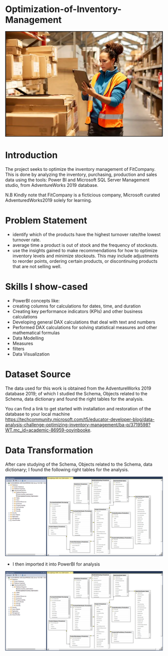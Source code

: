 # Optimization-of-Inventory-Management

![](Inventory_image.PNG)

# Introduction

The project seeks to optimize the inventory management of FitCompany. This is done by analyzing the inventory, purchasing, production and sales data using the tools: Power BI and Microsoft SQL Server Management studio, from AdventureWorks 2019 database.

N.B Kindly note that FitCompany is a ficticious company, Microsoft curated AdventuredWorks2019 solely for learning.

# Problem Statement

* identify which of the products have the highest turnover rate/the lowest turnover rate. 
* average time a product is out of stock and the frequency of stockouts.
* use the insights gained to make recommendations for how to optimize inventory levels and minimize stockouts. This may include adjustments to reorder points, ordering certain products, or discontinuing products that are not selling well.

# Skills I show-cased

* PowerBI concepts like:
* creating columns for calculations for dates, time, and duration
* Creating key performance indicators (KPIs) and other business calculations
* Developing general DAX calculations that deal with text and numbers
* Performed DAX calculations for solving statistical measures and other mathematical formulas
* Data Modelling
* Measures
* filters
* Data Visualization

# Dataset Source

The data used for this work is obtained from the AdventureWorks 2019 database 2019; of which  I studied the Schema, Objects related to the Schema,  data dictionary and found the right tables for the analysis.

You can find a link to get started with installation and restoration of the database to your local machine https://techcommunity.microsoft.com/t5/educator-developer-blog/data-analysis-challenge-optimizing-inventory-management/ba-p/3719598?WT.mc_id=academic-86959-ooyinbooke.

# Data Transformation

After care studying of the Schema, Objects related to the Schema,  data dictionary; I  found the following right tables for the analysis.

![](SQL_screenshot.PNG)

* I then imported it into PowerBI for analysis

![](SQL_screenshot.PNG)





